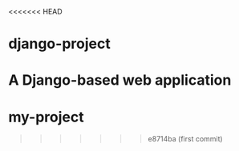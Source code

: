 <<<<<<< HEAD
# django-project
A Django-based web application 
=======
# my-project
>>>>>>> e8714ba (first commit)
